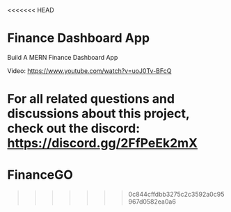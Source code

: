 <<<<<<< HEAD
# Finance Dashboard App

Build A MERN Finance Dashboard App

Video: https://www.youtube.com/watch?v=uoJ0Tv-BFcQ

For all related questions and discussions about this project, check out the discord: https://discord.gg/2FfPeEk2mX
=======
# FinanceGO
>>>>>>> 0c844cffdbb3275c2c3592a0c95967d0582ea0a6
